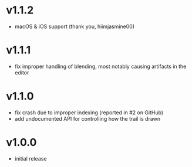 # v1.1.2
- macOS & iOS support (thank you, hiimjasmine00)

# v1.1.1
- fix improper handling of blending, most notably causing artifacts in the editor

# v1.1.0
- fix crash due to improper indexing (reported in #2 on GitHub)
- add undocumented API for controlling how the trail is drawn

# v1.0.0
- initial release
